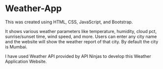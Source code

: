 # Weather-App

This was created using HTML, CSS, JavaScript, and Bootstrap.

It shows various weather parameters like temperature, humidity, cloud pct, sunrise/sunset time, wind speed, and more. Users can enter any city name and the website will show the weather report of that city. By default the city is Mumbai.

I have used Weather API provided by API Ninjas to develop this Weather Application Website.
